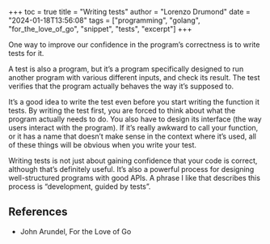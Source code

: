 +++
toc = true
title = "Writing tests"
author = "Lorenzo Drumond"
date = "2024-01-18T13:56:08"
tags = ["programming",  "golang",  "for_the_love_of_go",  "snippet",  "tests",  "excerpt"]
+++


One way to improve our confidence in the program’s correctness is to write tests for it.

A test is also a program, but it’s a program specifically designed to run another program with various different inputs, and check its result. The test verifies that the program actually behaves the way it’s supposed to.

It’s a good idea to write the test even before you start writing the function it tests. By writing the test first, you are forced to think about what the program actually needs to do. You also have to design its interface (the way users interact with the program). If it’s really awkward to call your function, or it has a name that doesn’t make sense in the context where it’s used, all of these things will be obvious when you write your test.

Writing tests is not just about gaining confidence that your code is correct, although that’s definitely useful. It’s also a powerful process for designing well-structured programs with good APIs. A phrase I like that describes this process is “development, guided by tests”.

## References
- John Arundel, For the Love of Go
